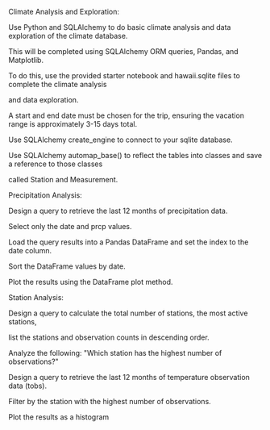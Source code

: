 Climate Analysis and Exploration:

Use Python and SQLAlchemy to do basic climate analysis and data exploration of the climate database. 

This will be completed using SQLAlchemy ORM queries, Pandas, and Matplotlib.

To do this, use the provided starter notebook and hawaii.sqlite files to complete the climate analysis

and data exploration.

A start and end date must be chosen for the trip, ensuring the vacation range is approximately 3-15 days total.

Use SQLAlchemy create_engine to connect to your sqlite database.

Use SQLAlchemy automap_base() to reflect the tables into classes and save a reference to those classes

called Station and Measurement.

Precipitation Analysis:

Design a query to retrieve the last 12 months of precipitation data.

Select only the date and prcp values.

Load the query results into a Pandas DataFrame and set the index to the date column.

Sort the DataFrame values by date.

Plot the results using the DataFrame plot method.

Station Analysis:

Design a query to calculate the total number of stations, the most active stations, 

list the stations and observation counts in descending order.

Analyze the following: "Which station has the highest number of observations?"

Design a query to retrieve the last 12 months of temperature observation data (tobs).

Filter by the station with the highest number of observations.

Plot the results as a histogram

